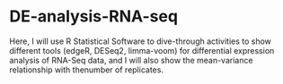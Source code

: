 # DE-analysis-RNA-seq
Here, I will  use R Statistical Software to dive-through activities  to show different tools (edgeR, DESeq2, limma-voom) for differential expression analysis of RNA-Seq data, and I will also show the mean-variance relationship with thenumber of replicates.
